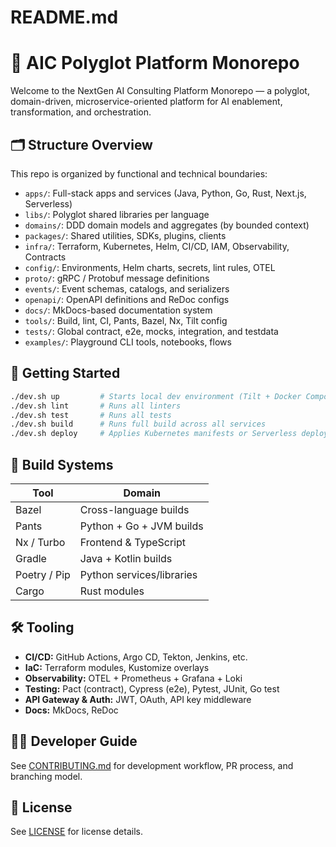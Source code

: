 # README.md

# 🧠 AIC Polyglot Platform Monorepo

Welcome to the NextGen AI Consulting Platform Monorepo — a polyglot, domain-driven, microservice-oriented platform for AI enablement, transformation, and orchestration.

## 🗂 Structure Overview

This repo is organized by functional and technical boundaries:

- `apps/`: Full-stack apps and services (Java, Python, Go, Rust, Next.js, Serverless)
- `libs/`: Polyglot shared libraries per language
- `domains/`: DDD domain models and aggregates (by bounded context)
- `packages/`: Shared utilities, SDKs, plugins, clients
- `infra/`: Terraform, Kubernetes, Helm, CI/CD, IAM, Observability, Contracts
- `config/`: Environments, Helm charts, secrets, lint rules, OTEL
- `proto/`: gRPC / Protobuf message definitions
- `events/`: Event schemas, catalogs, and serializers
- `openapi/`: OpenAPI definitions and ReDoc configs
- `docs/`: MkDocs-based documentation system
- `tools/`: Build, lint, CI, Pants, Bazel, Nx, Tilt config
- `tests/`: Global contract, e2e, mocks, integration, and testdata
- `examples/`: Playground CLI tools, notebooks, flows

## 🚀 Getting Started

```bash
./dev.sh up         # Starts local dev environment (Tilt + Docker Compose)
./dev.sh lint       # Runs all linters
./dev.sh test       # Runs all tests
./dev.sh build      # Runs full build across all services
./dev.sh deploy     # Applies Kubernetes manifests or Serverless deploy
````

## 🧱 Build Systems

| Tool         | Domain                    |
| ------------ | ------------------------- |
| Bazel        | Cross-language builds     |
| Pants        | Python + Go + JVM builds  |
| Nx / Turbo   | Frontend & TypeScript     |
| Gradle       | Java + Kotlin builds      |
| Poetry / Pip | Python services/libraries |
| Cargo        | Rust modules              |

## 🛠 Tooling

* **CI/CD:** GitHub Actions, Argo CD, Tekton, Jenkins, etc.
* **IaC:** Terraform modules, Kustomize overlays
* **Observability:** OTEL + Prometheus + Grafana + Loki
* **Testing:** Pact (contract), Cypress (e2e), Pytest, JUnit, Go test
* **API Gateway & Auth:** JWT, OAuth, API key middleware
* **Docs:** MkDocs, ReDoc

## 🧑‍💻 Developer Guide

See [CONTRIBUTING.md](./CONTRIBUTING.md) for development workflow, PR process, and branching model.

## 📜 License

See [LICENSE](./LICENSE) for license details.
